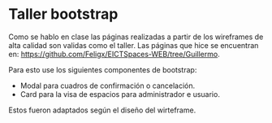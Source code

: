 # Taller bootstrap

Como se hablo en clase las páginas realizadas a partir de los wireframes de alta calidad son validas como el taller. Las páginas que hice se encuentran en: https://github.com/Feligx/EICTSpaces-WEB/tree/Guillermo. 

Para esto use los siguientes componentes de bootstrap:

* Modal para cuadros de confirmación o cancelación.
* Card para la visa de espacios para administrador e usuario.

Estos fueron adaptados según el diseño del wirteframe.
